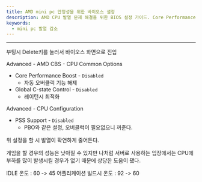 ```yaml
---
title: AMD mini pc 안정성을 위한 바이오스 설정
description: AMD CPU 발열 문제 해결을 위한 BIOS 설정 가이드. Core Performance Boost, C-state, PSS Support 비활성화로 서버 운영 시 IDLE 온도 60→45도, 빌드 시 92→60도 감소. 오버클럭 없이 안정적인 시스템 구축 방법.
keywords:
  - mini pc 발열 감소
---
```

---
부팅시 Delete키를 눌러서 바이오스 화면으로 진입

Advanced - AMD CBS - CPU Common Options
- Core Performance Boost - `Disabled`
	- 자동 오버클럭 기능 해제
- Global C-state Control - `Disabled`
	- 레이턴시 최적화

Advanced - CPU Configuration
- PSS Support - `Disabled`
	- PBO와 같은 설정, 오버클럭이 필요없으니 꺼준다.

위 설정을 할 시 발열이 확연하게 줄어든다. 

게임을 할 경우의 성능은 낮아질 수 있지만 나처럼 서버로 사용하는 입장에서는 CPU에 부하를 많이 발생시킬 경우가 없기 때문에 상당한 도움이 됐다.

IDLE 온도 : 60 -> 45
어플리케이션 빌드시 온도 : 92 -> 60